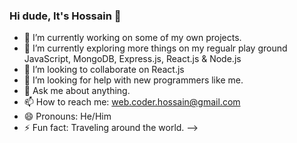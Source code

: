 ### Hi dude, It's Hossain 👋

- 🔭 I’m currently working on some of my own projects.
- 🌱 I’m currently exploring more things on my regualr play ground JavaScript, MongoDB, Express.js, React.js & Node.js
- 👯 I’m looking to collaborate on React.js
- 🤔 I’m looking for help with new programmers like me.
- 💬 Ask me about anything.
- 📫 How to reach me: web.coder.hossain@gmail.com
- 😄 Pronouns: He/Him
- ⚡ Fun fact: Traveling around the world.
-->
